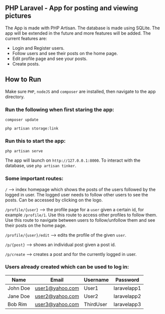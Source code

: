 ## PHP Laravel - App for posting and viewing pictures

The App is made with PHP Artisan. The database is made using SQLite. The app will be extended in the future and more features will be added. The current features are:

- Login and Register users.
- Follow users and see their posts on the home page.
- Edit profile page and see your posts.
- Create posts. 

## How to Run

Make sure `PHP`, `nodeJS` and `composer` are installed, then navigate to the app directory. 

### Run the following when first staring the app:

`composer update`

`php artisan storage:link`

### Run this to start the app:

`php artisan serve`

The app will launch on `http://127.0.0.1:8000`. To interact with the database, use `php artisan tinker`.

### Some important routes:

`/` --> index homepage which shows the posts of the users followed by the logged in user. The logged user needs to follow other users to see the posts. Can be accessed by clicking on the logo. 

`/profile/{user}` --> the profile page for a `user` given a certain id, for example `/profile/1`. Use this route to access other profiles to follow them.
Use this route to navigate between users to follow/unfollow them and see their posts on the home page.

`/profile/{user}/edit` --> edits the profile of the given `user`.

`/p/{post}` --> shows an individual post given a post id.

`/p/create` --> creates a post and for the currently logged in user.

### Users already created which can be used to log in:

| Name | Email | Username | Password |
| ------------- | ------------- | ------------- | ------------- |
| John Doe | user1@yahoo.com | User1 | laravelapp1 |
| Jane Doe | user2@yahoo.com | User2 | laravelapp2 |
| Bob Rim | user3@yahoo.com | ThirdUser | laravelapp3 |
